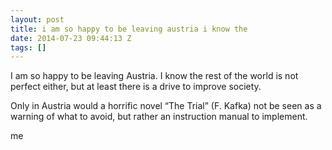 ```yaml
---
layout: post
title: i am so happy to be leaving austria i know the
date: 2014-07-23 09:44:13 Z
tags: []
---
```

I am so happy to be leaving Austria. I know the rest of the world is not perfect either, but at least there is a drive to improve society.

Only in Austria would a horrific novel “The Trial” (F. Kafka) not be seen as a warning of what to avoid, but rather an instruction manual to implement.

me

